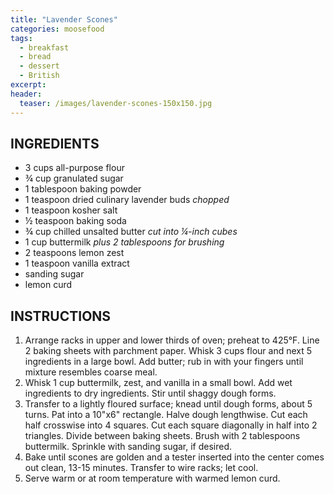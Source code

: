 ```yaml
---
title: "Lavender Scones"
categories: moosefood
tags: 
  - breakfast
  - bread
  - dessert
  - British
excerpt: 
header:
  teaser: /images/lavender-scones-150x150.jpg
---
```


## INGREDIENTS
* 3 cups all-purpose flour
* ¾ cup granulated sugar
* 1 tablespoon baking powder
* 1 teaspoon dried culinary lavender buds *chopped*
* 1 teaspoon kosher salt
* ½ teaspoon baking soda
* ¾ cup chilled unsalted butter *cut into ¼-inch cubes*
* 1 cup buttermilk *plus 2 tablespoons for brushing*
* 2 teaspoons lemon zest
* 1 teaspoon vanilla extract
* sanding sugar
* lemon curd

## INSTRUCTIONS
1. Arrange racks in upper and lower thirds of oven; preheat to 425°F. Line 2 baking sheets with parchment paper. Whisk 3 cups flour and next 5 ingredients in a large bowl. Add butter; rub in with your fingers until mixture resembles coarse meal.
2. Whisk 1 cup buttermilk, zest, and vanilla in a small bowl. Add wet ingredients to dry ingredients. Stir until shaggy dough forms.
3. Transfer to a lightly floured surface; knead until dough forms, about 5 turns. Pat into a 10"x6" rectangle. Halve dough lengthwise. Cut each half crosswise into 4 squares. Cut each square diagonally in half into 2 triangles. Divide between baking sheets. Brush with 2 tablespoons buttermilk. Sprinkle with sanding sugar, if desired.
4. Bake until scones are golden and a tester inserted into the center comes out clean, 13-15 minutes. Transfer to wire racks; let cool.
5. Serve warm or at room temperature with warmed lemon curd.
